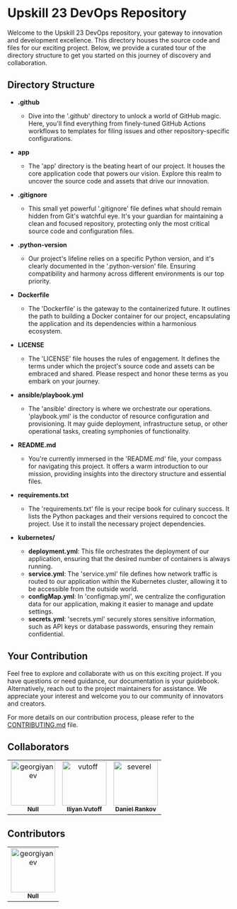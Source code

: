 # Upskill 23 DevOps Repository

Welcome to the Upskill 23 DevOps repository, your gateway to innovation and development excellence. This directory houses the source code and files for our exciting project. Below, we provide a curated tour of the directory structure to get you started on this journey of discovery and collaboration.

## Directory Structure

- **.github**
  - Dive into the '.github' directory to unlock a world of GitHub magic. Here, you'll find everything from finely-tuned GitHub Actions workflows to templates for filing issues and other repository-specific configurations.

- **app**
  - The 'app' directory is the beating heart of our project. It houses the core application code that powers our vision. Explore this realm to uncover the source code and assets that drive our innovation.

- **.gitignore**
  - This small yet powerful '.gitignore' file defines what should remain hidden from Git's watchful eye. It's your guardian for maintaining a clean and focused repository, protecting only the most critical source code and configuration files.

- **.python-version**
  - Our project's lifeline relies on a specific Python version, and it's clearly documented in the '.python-version' file. Ensuring compatibility and harmony across different environments is our top priority.

- **Dockerfile**
  - The 'Dockerfile' is the gateway to the containerized future. It outlines the path to building a Docker container for our project, encapsulating the application and its dependencies within a harmonious ecosystem.

- **LICENSE**
  - The 'LICENSE' file houses the rules of engagement. It defines the terms under which the project's source code and assets can be embraced and shared. Please respect and honor these terms as you embark on your journey.

- **ansible/playbook.yml**
  - The 'ansible' directory is where we orchestrate our operations. 'playbook.yml' is the conductor of resource configuration and provisioning. It may guide deployment, infrastructure setup, or other operational tasks, creating symphonies of functionality.

- **README.md**
  - You're currently immersed in the 'README.md' file, your compass for navigating this project. It offers a warm introduction to our mission, providing insights into the directory structure and essential files.

- **requirements.txt**
  - The 'requirements.txt' file is your recipe book for culinary success. It lists the Python packages and their versions required to concoct the project. Use it to install the necessary project dependencies.

- **kubernetes/**
  - **deployment.yml**: This file orchestrates the deployment of our application, ensuring that the desired number of containers is always running.
  - **service.yml**: The 'service.yml' file defines how network traffic is routed to our application within the Kubernetes cluster, allowing it to be accessible from the outside world.
  - **configMap.yml**: In 'configmap.yml', we centralize the configuration data for our application, making it easier to manage and update settings.
  - **secrets.yml**: 'secrets.yml' securely stores sensitive information, such as API keys or database passwords, ensuring they remain confidential.

## Your Contribution

Feel free to explore and collaborate with us on this exciting project. If you have questions or need guidance, our documentation is your guidebook. Alternatively, reach out to the project maintainers for assistance. We appreciate your interest and welcome you to our community of innovators and creators.

For more details on our contribution process, please refer to the [CONTRIBUTING.md](https://github.com/georgiyanev/DevOps-Upskill-23/blob/main/CONTRIBUTING.md) file.

## Collaborators

<!-- readme: collaborators -start -->
<table>
<tr>
    <td align="center">
        <a href="https://github.com/georgiyanev">
            <img src="https://avatars.githubusercontent.com/u/7998627?v=4" width="100;" alt="georgiyanev"/>
            <br />
            <sub><b>Null</b></sub>
        </a>
    </td>
    <td align="center">
        <a href="https://github.com/vutoff">
            <img src="https://avatars.githubusercontent.com/u/16099556?v=4" width="100;" alt="vutoff"/>
            <br />
            <sub><b>Iliyan Vutoff</b></sub>
        </a>
    </td>
    <td align="center">
        <a href="https://github.com/severel">
            <img src="https://avatars.githubusercontent.com/u/29757147?v=4" width="100;" alt="severel"/>
            <br />
            <sub><b>Daniel Rankov</b></sub>
        </a>
    </td></tr>
</table>
<!-- readme: collaborators -end -->

## Contributors

<!-- readme: contributors -start -->
<table>
<tr>
    <td align="center">
        <a href="https://github.com/georgiyanev">
            <img src="https://avatars.githubusercontent.com/u/7998627?v=4" width="100;" alt="georgiyanev"/>
            <br />
            <sub><b>Null</b></sub>
        </a>
    </td></tr>
</table>
<!-- readme: contributors -end -->
